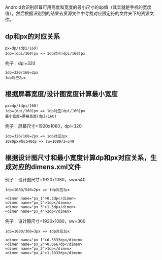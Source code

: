 
Android会识别屏幕可用高度和宽度的最小尺寸的dp值（其实就是手机的宽度值），然后根据识别到的结果去资源文件中寻找对应限定符的文件夹下的资源文件。


## dp和px的对应关系
```
px=dp/(dpi/160)
1dp=(dpi/160)px => 1dp对应(dpi/160)px
```

例子：dpi=320
```
1dp=320/160=2px
1dp对应2px
```

## 根据屏幕宽度/设计图宽度计算最小宽度
```
px=dp/(dpi/160)
1dp=(dpi/160)px => 1dp对应(dpi/160)px
最小宽度=屏幕宽度(dpi/160)
```

例子：屏幕尺寸=1920x1080，dpi=320
```
1dp=320/160=2px => 1dp对应2px
1080px对应540dp => sw=1080/2=540
```


## 根据设计图尺寸和最小宽度计算dp和px对应关系，生成对应的dimens.xml文件
例子：设计图尺寸=1920x1080，sw=540
```
1dp=1080/540=2px => 1dp对应2px

<dimen name="px_1">0.5dp</dimen>
<dimen name="px_2">1dp</dimen>
<dimen name="px_3">1.5dp</dimen>
<dimen name="px_4">2dp</dimen>
```

例子：设计图尺寸=1920x1080，sw=360

```
1dp=1080/360=3px => 1dp对应3px

<dimen name="px_1">0.3333dp</dimen>
<dimen name="px_2">0.6667dp</dimen>
<dimen name="px_3">1dp</dimen>
<dimen name="px_4">1.3333dp</dimen>
```